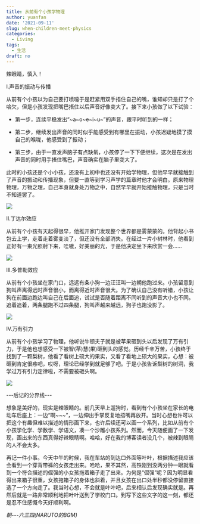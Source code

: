 ```yaml
---
title: 从前有个小孩学物理
author: yuanfan
date: '2021-09-11'
slug: when-children-meet-physics
categories:
  - Living
tags:
  - 生活
draft: no
---
```


辣眼睛，慎入！

<!--more-->

I.声音的振动与传播

从前有个小孩以为自己要打喷嚏于是赶紧用双手捂住自己的嘴，谁知却只是打了个哈欠，但是小孩发现把嘴巴捂住以后声音好像变大了。接下来小孩做了以下试验：

+ 第一步，连续平稳发出“~a~o~e~i~u~”的声音，跟平时听到的一样；

+ 第二步，继续发出声音的同时似乎能感受到有哪里在振动，小孩迟疑地摸了摸自己的喉咙，他感受到了振动；

+ 第三步，由于一直发声脑子有点缺氧，小孩停了一下下便继续，这次是在发出声音的同时用手捂住嘴巴，声音确实在脑子里变大了。

此时的小孩还是个小小孩，还没有上初中也还没有开始学物理，但他早早就接触到了声音的振动和传播现象，但要一直等到学习声学的篇章时他才会明白。原来物理物理，万物之理，自己本身就身处万物之中，自然早早就开始接触物理，只是当时不知道罢了。

![](https://yuanfan.rbind.io/images/2021-09-11-1.jpg)

II.丁达尔效应

从前有个小孩有天起得很早，他推开家门发现整个世界都是雾蒙蒙的。他背起小书包去上学，走着走着雾变淡了，但还没有全部消失。在经过一片小树林时，他看到正好有一束光照射下来，哇嗷，好美丽的光，于是他决定坐下来欣赏一会……

![](https://yuanfan.rbind.io/images/2021-09-11-2.jpg)

III.多普勒效应

从前有个小孩坐在家门口，远远有条小狗一边汪汪叫一边朝他跑过来。小孩留意到狗叫声离得远时声音很小，而离得近时声音很大。为了确认自己没有听错，小孩让狗在前面边跑边叫自己在后面追，试试是否随着距离不同听到的声音大小也不同。追着追着，两条腿跑不过四条腿，狗叫声越来越远，狗子也跑没影了。

![](https://yuanfan.rbind.io/images/2021-09-11-3.jpg)

IV.万有引力

从前有个小孩学习了物理，他听说牛顿夫子就是被苹果砸到头以后发现了万有引力，于是他也想感受一下被智(苹)慧(果)砸到头的感觉。历经千辛万苦，小孩终于找到了一颗梨树，他看了看树上硕大的果实，又看了看地上硕大的果实，心想：被砸到肯定很疼吧，哎呀，理论已经学到就足够了吧。于是小孩告诉梨树的树洞，我学过万有引力定律啦，不需要被砸头啊。

![](https://yuanfan.rbind.io/images/2021-09-11-4.jpg)

---后记的分界线---

想象是美好的，现实是辣眼睛的。前几天早上遛狗时，看到有个小孩坐在家长的电动车后座上：一边“啊~~~”，一边伸出手掌反复地捂嘴再放开。当时心想也许可以把这个有趣但难以描述的情形画下来，也许后续还可以画一个系列，比如从前有个小孩学化学、学数学、学语文，凑一个沙雕小孩系列。然而，今天随便画了一下发现，画出来的东西真得好辣眼睛啊。哈哈，好在我的博客读者没几个，被辣到眼睛的人不会太多。

再记一件小事。今天中午的时候，我在车站的到达口外面等叶叶，根据描述我应该会看到一个穿背带裤的女孩走出来。哈哈，果不其然，高铁刚到没两分钟一眼就看到一个符合描述的倔强的小女孩拖着箱子走了出来。为何是“倔强”呢？因为明显看得出来箱子很重，女孩拖箱子的身体也斜着，并且女孩在出口处半秒都没停留直接选了一个方向走了。我当时心想，不会就是叶叶吧，后来相认后发现确实就是。再然后就是一路非常顺利地把叶叶送到了学校门口。到写下这些文字的这一刻，都还是忍不住感慨今天好顺利啊。

*朝---六三四(NARUTO的BGM)*
